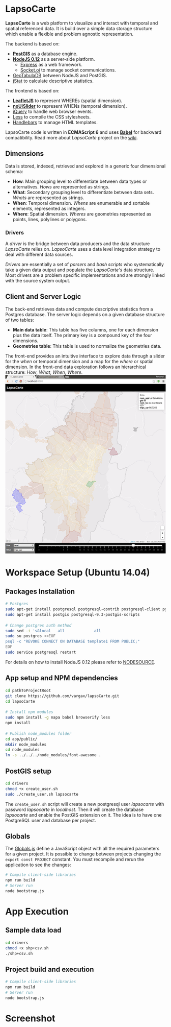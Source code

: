 # LapsoCarte

**LapsoCarte** is a web platform to visualize and interact with temporal and spatial referenced data. It is build over a simple data storage structure which enable a flexible and problem agnostic representation.

The backend is based on:
- [**PostGIS**](http://postgis.net/) as a database engine.
- [**NodeJS 0.12**](https://nodejs.org/en/) as a server-side platform.
  - [Express](http://expressjs.com/) as a web framework.
  - [Socket.oi](http://socket.io/) to manage socket communications.
- [GeoTabulaDB](https://github.com/tabulaco/geotabuladb) between NodeJS and PostGIS.
- [jStat](https://github.com/jstat/jstat) to calculate descriptive statistics.

The frontend is based on:
- [**LeafletJS**](http://leafletjs.com/) to represent WHEREs (spatial dimension).
- [**noUiSlider**](http://refreshless.com/nouislider/) to represent WHENs (temporal dimension).
- [jQuery](https://jquery.com/) to handle web browser events.
- [Less](http://lesscss.org/) to compile the CSS stylesheets.
- [Handlebars](http://handlebarsjs.com/) to manage HTML templates.

LapsoCarte code is written in **ECMAScript 6** and uses [**Babel**](https://babeljs.io/) for backward compatibility. Read more about *LapsoCarte* project on the [wiki](wiki).

## Dimensions
Data is stored, indexed, retrieved and explored in a generic four dimensional schema:

- **How**: Main grouping level to differentiate between data types or alternatives. *Hows* are represented as strings.
- **What**: Secondary grouping level to differentiate between data sets. *Whats* are represented as strings.
- **When**: Temporal dimension. *Whens* are enumerable and sortable elements, represented as integers.
- **Where**: Spatial dimension. *Wheres* are geometries represented as points, lines, polylines or polygons.

### Drivers
A *driver* is the bridge between data producers and the data structure *LapsoCarte* relies on. *LapsoCarte* uses a data level integration strategy to deal with different data sources.

*Drivers* are essentially a set of *parsers* and *bash scripts* who systematically take a given data output and populate the *LapsoCarte's* data structure. Most drivers are a problem specific implementations and are strongly linked with the source system output.

## Client and Server Logic
The back-end retrieves data and compute descriptive statistics from a Postgres database. The server logic depends on a given database structure of two tables:
 - **Main data table**: This table has five columns, one for each dimension plus the data itself. The primary key is a compound key of the four dimensions.
 - **Geometries table**: This table is used to normalize the geometries data.

The front-end provides an intuitive interface to explore data through a slider for the *when* or temporal dimension and a map for the *where* or spatial dimension. In the front-end data exploration follows an hierarchical structure: *How*, *What*, *When*, *Where*.
![screenshot](doc/proto.png)

# Workspace Setup (Ubuntu 14.04)
## Packages Installation
```bash
# Postgres
sudo apt-get install postgresql postgresql-contrib postgresql-client pgadmin3
sudo apt-get install postgis postgresql-9.3-postgis-scripts

# Change postgres auth method
sudo sed -i 's&local   all             all                                     peer&local   all             all                                     md5&g' /etc/postgresql/9.3/main/pg_hba.conf
sudo su postgres <<EOF
psql -c "REVOKE CONNECT ON DATABASE template1 FROM PUBLIC;"
EOF
sudo service postgresql restart
```
For details on how to install NodeJS 0.12 please refer to [NODESOURCE](https://nodesource.com/blog/nodejs-v012-iojs-and-the-nodesource-linux-repositories).

## App setup and NPM dependencies
```bash
cd pathToProjectRoot
git clone https://github.com/vargax/lapsoCarte.git
cd lapsoCarte

# Install npm modules
sudo npm install -g napa babel browserify less
npm install

# Publish node_modules folder
cd app/public/
mkdir node_modules
cd node_modules
ln -s ../../../node_modules/font-awesome .
```

## PostGIS setup
```bash
cd drivers
chmod +x create_user.sh
sudo ./create_user.sh lapsocarte
```
The `create_user.sh` script will create a new postgresql user *lapsocarte* with password *lapsocarte* in *localhost*. Then it will create the database *lapsocarte* and enable the PostGIS extension on it.
The idea is to have one PostgreSQL user and database per project.

## Globals
The [Globals.js](Globals.js) define a JavaScript object with all the required parameters for a given project. It is possible to change between projects changing the `export const PROJECT` constant.
  You must recompile and rerun the application to see the changes:
  ```bash
  # Compile client-side libraries
  npm run build
  # Server run
  node bootstrap.js
  ```

# App Execution
## Sample data load
```bash
cd drivers
chmod +x shp+csv.sh
./shp+csv.sh
```
## Project build and execution
```bash
# Compile client-side libraries
npm run build
# Server run
node bootstrap.js
```
# Screenshot

